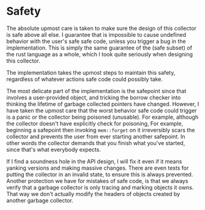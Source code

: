 Safety
======
The absolute upmost care is taken to make sure the design of this collector is safe above all else.
I guarantee that is impossible to cause undefined behavior with the user's safe safe code, unless you trigger a bug in the implementation.
This is simply the same guarantee of the (safe subset) of the rust language as a whole,
which I took quite seriously when designing this collector.

The implementation takes the upmost steps to maintain this safety,
regardless of whatever actions safe code could possibly take.

The most delicate part of the implementation is the safepoint since that involves a user-provided object,
and tricking the borrow checker into thinking the lifetime of garbage collected pointers have changed.
However, I have taken the upmost care that the worst behavior safe code could trigger is a panic or the collector being poisoned (unusable).
For example, although the collector doesn't have explicitly check for poisoning,
For example, beginning a safepoint then invoking `mem::forget` on it irreversibly scars the collector
and prevents the user from ever starting another safepoint.
In other words the collector demands that you finish what you've started, since that's what everybody expects.

If I find a soundness hole in the API design, I will fix it even if it means yanking versions and making massive changes.
There are even tests for putting the collector in an invalid state, to ensure this is always prevented.
Another protection we have for mistakes of safe code,
is that we always verify that a garbage collector is only tracing and marking objects it owns.
That way we don't actually modify the headers of objects created by another garbage collector.

